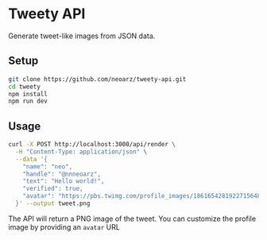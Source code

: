 # Tweety API

Generate tweet-like images from JSON data.

## Setup

```bash
git clone https://github.com/neoarz/tweety-api.git
cd tweety
npm install
npm run dev
```

## Usage

```bash
curl -X POST http://localhost:3000/api/render \
  -H "Content-Type: application/json" \
  --data '{
    "name": "neo",
    "handle": "@nnneoarz",
    "text": "Hello world!",
    "verified": true,
    "avatar": "https://pbs.twimg.com/profile_images/1861654281922715648/gjj33VdC_400x400.jpg"
  }' --output tweet.png
```

The API will return a PNG image of the tweet. You can customize the profile image by providing an `avatar` URL
